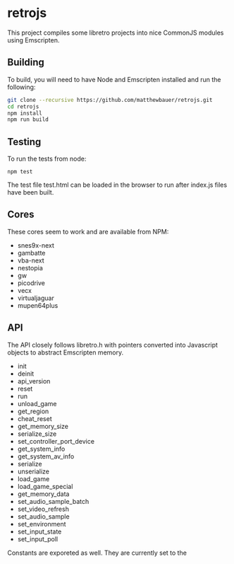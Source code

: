 # retrojs

This project compiles some libretro projects into nice CommonJS modules using Emscripten.

## Building
To build, you will need to have Node and Emscripten installed and run the following:

```sh
git clone --recursive https://github.com/matthewbauer/retrojs.git
cd retrojs
npm install
npm run build
```

## Testing
To run the tests from node:
```
npm test
```

The test file test.html can be loaded in the browser to run after index.js files have been built.

## Cores
These cores seem to work and are available from NPM:

* snes9x-next
* gambatte
* vba-next
* nestopia
* gw
* picodrive
* vecx
* virtualjaguar
* mupen64plus

## API
The API closely follows libretro.h with pointers converted into Javascript objects to abstract Emscripten memory.

* init
* deinit
* api_version
* reset
* run
* unload_game
* get_region
* cheat_reset
* get_memory_size
* serialize_size
* set_controller_port_device
* get_system_info
* get_system_av_info
* serialize
* unserialize
* load_game
* load_game_special
* get_memory_data
* set_audio_sample_batch
* set_video_refresh
* set_audio_sample
* set_environment
* set_input_state
* set_input_poll

Constants are exporeted as well. They are currently set to the 
